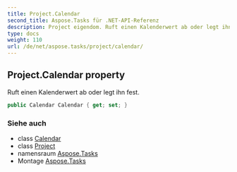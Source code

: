 ```yaml
---
title: Project.Calendar
second_title: Aspose.Tasks für .NET-API-Referenz
description: Project eigendom. Ruft einen Kalenderwert ab oder legt ihn fest.
type: docs
weight: 110
url: /de/net/aspose.tasks/project/calendar/
---
```

## Project.Calendar property

Ruft einen Kalenderwert ab oder legt ihn fest.

```csharp
public Calendar Calendar { get; set; }
```

### Siehe auch

* class [Calendar](../../calendar/)
* class [Project](../)
* namensraum [Aspose.Tasks](../../project/)
* Montage [Aspose.Tasks](../../../)


